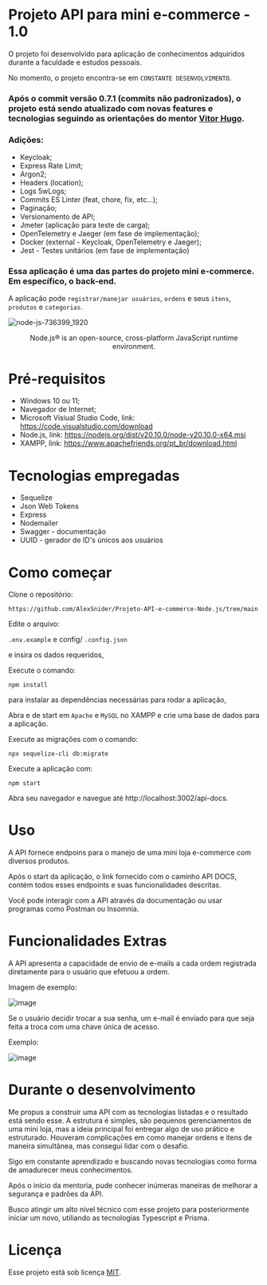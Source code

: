 # Projeto API para mini e-commerce - 1.0

O projeto foi desenvolvido para aplicação de conhecimentos adquiridos durante a faculdade e estudos pessoais. <br/>

No momento, o projeto encontra-se em `CONSTANTE DESENVOLVIMENTO`. <br/>

### Após o commit versão 0.7.1 (commits não padronizados), o projeto está sendo atualizado com novas features e tecnologias seguindo as orientações do mentor [Vitor Hugo](https://www.linkedin.com/in/vitorhcs/).<br/>

### Adições:

* Keycloak;
* Express Rate Limit;
* Argon2;
* Headers (location);
* Logs 5wLogs;
* Commits ES Linter (feat, chore, fix, etc...);
* Paginação;
* Versionamento de API;
* Jmeter (aplicação para teste de carga);
* OpenTelemetry e Jaeger (em fase de implementação);
* Docker (external - Keycloak, OpenTelemetry e Jaeger);
* Jest - Testes unitários (em fase de implementação)

### Essa aplicação é uma das partes do projeto mini e-commerce. Em específico, o back-end. <br/>

A aplicação pode `registrar/manejar usuários`, `ordens` e seus `itens`, `produtos` e `categorias`.

![node-js-736399_1920](https://github.com/AlexSnider/Projeto-API-e-commerce-Node.js/assets/103783575/18da5724-9985-4320-ae21-800a2ebfb092)

<p align="center">Node.js® is an open-source, cross-platform JavaScript runtime environment.<p/>


# Pré-requisitos

* Windows 10 ou 11;
* Navegador de Internet;
* Microsoft Visiual Studio Code, link: https://code.visualstudio.com/download
* Node.js, link: https://nodejs.org/dist/v20.10.0/node-v20.10.0-x64.msi
* XAMPP, link: https://www.apachefriends.org/pt_br/download.html

# Tecnologias empregadas

* Sequelize
* Json Web Tokens
* Express
* Nodemailer
* Swagger - documentação
* UUID - gerador de ID's únicos aos usuários

# Como começar

Clone o repositório:

```
https://github.com/AlexSnider/Projeto-API-e-commerce-Node.js/tree/main
```

Edite o arquivo:

`.env.example` e config/ `.config.json`

e insira os dados requeridos,

Execute o comando:
```
npm install
```
para instalar as dependências necessárias para rodar a aplicação,

Abra e de start em `Apache` e `MySQL` no XAMPP e crie uma base de dados para a aplicação.

Execute as migrações com o comando:

```
npx sequelize-cli db:migrate
```

Execute a aplicação com:
```
npm start
```

Abra seu navegador e navegue até http://localhost:3002/api-docs.

# Uso

A API fornece endpoins para o manejo de uma mini loja e-commerce com diversos produtos.

Após o start da aplicação, o link fornecido com o caminho API DOCS, contém todos esses endpoints e suas funcionalidades descritas.

Você pode interagir com a API através da documentação ou usar programas como Postman ou Insomnia.

# Funcionalidades Extras

A API apresenta a capacidade de envio de e-mails a cada ordem registrada diretamente para o usuário que efetuou a ordem.

Imagem de exemplo:

![image](https://github.com/AlexSnider/Projeto-API-e-commerce-Node.js/assets/103783575/2100ee2a-161b-4053-8882-283fc083eaf9)

Se o usuário decidir trocar a sua senha, um e-mail é enviado para que seja feita a troca com uma chave única de acesso.

Exemplo:

![image](https://github.com/AlexSnider/Projeto-API-e-commerce-Node.js/assets/103783575/51a5d6f1-ad94-4df3-962d-33b010d62be7)

# Durante o desenvolvimento

Me propus a construir uma API com as tecnologias listadas e o resultado está sendo esse.
A estrutura é simples, são pequenos gerenciamentos de uma mini loja, mas a ideia principal foi entregar algo de uso prático e estruturado.
Houveram complicações em como manejar ordens e itens de maneira simultânea, mas consegui lidar com o desafio.

Sigo em constante aprendizado e buscando novas tecnologias como forma de amadurecer meus conhecimentos.

Após o início da mentoria, pude conhecer inúmeras maneiras de melhorar a segurança e padrões da API.

Busco atingir um alto nível técnico com esse projeto para posteriormente iniciar um novo, utiliando as tecnologias Typescript e Prisma.

# Licença

Esse projeto está sob licença [MIT](https://github.com/AlexSnider/Projeto-API-e-commerce-Node.js/blob/main/LICENCE).
